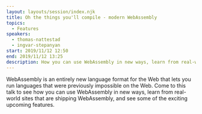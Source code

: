 ```yaml
---
layout: layouts/session/index.njk
title: Oh the things you'll compile - modern WebAssembly
topics:
  - Features
speakers:
  - thomas-nattestad
  - ingvar-stepanyan
start: 2019/11/12 12:50
end: 2019/11/12 13:25
description: How you can use WebAssembly in new ways, learn from real-world sites that are shipping WebAssembly, and see some of the exciting upcoming features…
---
```


WebAssembly is an entirely new language format for the Web that lets you run languages that were previously impossible on the Web. Come to this talk to see how you can use WebAssembly in new ways, learn from real-world sites that are shipping WebAssembly, and see some of the exciting upcoming features.
